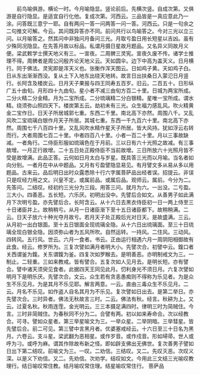 <!-- { "loadSidebar": true } -->
　　前鸟喻俱游。横论一时。今月喻隐显。竖论前后。先横次竖。自成次第。又俱游是自行隐显。是适宜自行化他。复成次第。河西云。三品皆是一真应意此乃一涂。问答既三意宁一耶。自有两问一答一问两答一问一答。河西云。只是一句余之二句推文可解。今云。其问既异答亦不同。前问共行以鸟喻答之。今对三光以立三问。以月喻答之。然其问中非独问月备问三光。月取亏盈日用长短星以吉凶。虽有少殊同况隐显。在先答月故以标品。私谓月摄日星故月题品。又名异义同故月义便。梁武敕学士撰天地义有三。一宣夜。二周髀三灵宪。宣夜久废不传。诸学士推理不得。周髀者是周公问殷齐论天地义云。天如圆伞。边下中高为盖天义。日月横行。同于佛法。灵宪即是浑天义也。张衡作浑天图云。日如鸡子黄。天如鸡子白。日从东出渐渐西没。复从土下入地东出绕天地转。故言日出扶桑日入蒙氾日月竖行。长阿含及楼炭云。日月天子果报与四王同寿五百岁。旧云。二百五十。日形纵广五十由旬。月形四十九由旬。星小者不减三由旬方百二十里。日城为两宝所成。二分火精二分金精。月为二宝所成。二分琉璃精二分白银精。星唯一宝所成。谓水精。绕须弥山照四天下。楼炭第五云。劫初未有三光。众生福力感乱风。吹火精黄金二宝作日。日天子所居城郭七重。东西二千里。南北高下亦然。周围八千。又乱风吹二宝琉璃白银作月天子所居。其城七重。东西一千九百六十里。南北高下亦然。周围七千八百四十里。又乱风吹水精作星天子所居。皆大风持。犹如浮云右转而行。大者周围七百二十里。中者四百八十里。小者一百二十里。月以三事故缺减。一者角行。二侍臣形服如琉璃色在于月前。三以日有六十光照之故减。有三事故增。一月正行故增。二十五日处正殿侍臣不当前故增。三日所放六十光照月皆不受是故增满。此品正答。云何如日月太白与岁星。既具答三光而以月喻。当名者如向分别。一者月在中从中题品。又月有亏盈譬隐显易见。有月譬文多从易从多以用题品。古来云。品后明日出时众露悉除十行六字属菩萨品出经者误。招提云。非误只是叹经力用之文。兴皇不定。或属前品。或属后品。观师云。属前。今分为二。先答问。二结叹。经初约三光分为三段。用答三问。就月为六。一出没。二亏盈。三大小。四善恶。五长短。六乐厌。初明出没中。先譬后合如文。从善男子如此满月下次明亏盈。亦先譬后合。长阿含云。从十六日去黑衣侍臣初一日一两上侍至三十日诸臣并上。故稍稍亏。从月一日诸臣渐下至十五日诸臣都下。故稍稍满。二云。日天子放六十种光夺月故亏。若月天子处正殿后光对日天。是故盛满。三云。从月初一出白银面。至十五日银面全现琉璃全隐。从十六日出琉璃面。至三十日琉璃全现白银全隐。因须弥山者为五风所吹。自然运转。一持风。二住风。三动风。四转风。五行风。世云。六月一食者。书云。正由运行相遇六月一周阴阳相御故有此食。经云。修罗所为。三复次譬如满月者明大小。先譬次合。初譬中云。鍑口者关西谓釜为鍑。关东谓鍑为釜。四复次如罗睺去。是明善恶。亦明制戒文为三。一制止。二轻重。三如来教戒。皆有譬合。五复次如人见月去。是明长短。亦有譬合。譬中诸天须臾见食者。此据四天王同见此月。忉利身光不须日月。六复次譬如明月下是明乐厌。先譬次合。文云。众生若有贪恚愚痴则不得称为乐见者。为是众生不乐见月。为是其月不乐见耶。解言两意。一云。直由三毒众生不乐见月。二云。月名不乐见。如作盗人自名其月为不乐见。复次譬如日出去。是第二举日。亦先譬次合。三时异者。佛法无秋故言三时。二云。佛法有秋。经言。秋耕为上。又云。过夏名秋。秋雨连霔。金光明云。三三本摄足满四时。律明三时为简贼住。今言。三时非简贼住。为春秋同不分为二。合譬有两。初以如来寿命合。次以经教合。可寻。譬如众星者。第三举星喻文为三。一举众星。二举阴暗。三举彗星。皆先譬后合。前二可见。第三譬中言黑月者。优婆塞戒经云。十六日至三十日名为黑月。六卷云。支斗星。梁武翻为恶相星。或作岁音。或作戍音。形如埽帚。世人或呼为刁。或呼为麻。谓其作除故布新之怪。即如辟支佛出无佛世。复次善男子譬如日出下第二结叹。前喻文为三。一叹。二劝信。三结叹。又二。先叹灭恶。次叹义深。以是义下劝信。又二。先劝信。次劝学。结叹如文。今用此三文结三光喻叹教理行。结日喻叹常住教。结月喻叹常住理。结星喻叹常住行。
菩萨品
